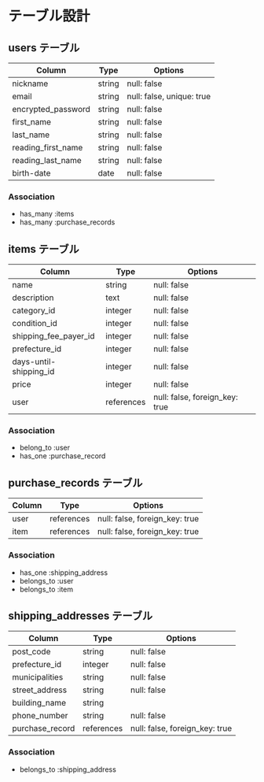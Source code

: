 # テーブル設計

## users テーブル

| Column             | Type    | Options     |
| ------------------ | ------- | ----------- |
| nickname           | string  | null: false |
| email              | string  | null: false, unique: true |
| encrypted_password | string  | null: false |
| first_name         | string  | null: false |
| last_name          | string  | null: false |
| reading_first_name | string  | null: false |
| reading_last_name  | string  | null: false |
| birth-date         | date    | null: false |

### Association

- has_many :items
- has_many :purchase_records

## items テーブル

| Column                  | Type       | Options     |
| ----------------------- | ---------- | ----------- |
| name                    | string     | null: false |
| description             | text       | null: false |
| category_id             | integer    | null: false |
| condition_id            | integer    | null: false |
| shipping_fee_payer_id   | integer    | null: false |
| prefecture_id           | integer    | null: false |
| days-until-shipping_id  | integer    | null: false |
| price                   | integer    | null: false |
| user                    | references | null: false, foreign_key: true |

### Association

- belong_to :user
- has_one  :purchase_record

## purchase_records テーブル

| Column         | Type       | Options     |
| -------------- | ---------- | ----------- |
| user           | references | null: false, foreign_key: true |
| item           | references | null: false, foreign_key: true |

### Association

- has_one :shipping_address
- belongs_to :user
- belongs_to :item

## shipping_addresses テーブル

| Column              | Type       | Options     |
| ------------------- | ---------- | ----------- |
| post_code           | string     | null: false |
| prefecture_id       | integer    | null: false |
| municipalities      | string     | null: false |
| street_address      | string     | null: false |
| building_name       | string     |             |
| phone_number        | string     | null: false |
| purchase_record     | references | null: false, foreign_key: true |

### Association

- belongs_to :shipping_address